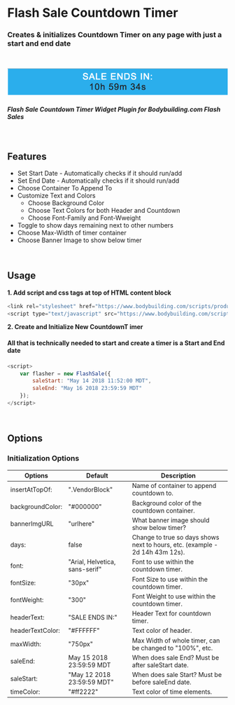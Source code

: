 # Flash Sale Countdown Timer

### Creates & initializes Countdown Timer on any page with just a start and end date

<br/>

![Flash Sale Timer Image](/app/countdown.png)

##### Flash Sale Countdown Timer Widget Plugin for Bodybuilding.com Flash Sales

<br/>

## Features

* Set Start Date - Automatically checks if it should run/add
* Set End Date - Automatically checks if it should run/add
* Choose Container To Append To
* Customize Text and Colors
  * Choose Background Color
  * Choose Text Colors for both Header and Countdown
  * Choose Font-Family and Font-Wweight
* Toggle to show days remaining next to other numbers
* Choose Max-Width of timer container
* Choose Banner Image to show below timer

<br />

## Usage
**1. Add script and css tags at top of HTML content block**

```javascript
<link rel="stylesheet" href="https://www.bodybuilding.com/scripts/productPages.css"/>
<script type="text/javascript" src="https://www.bodybuilding.com/scripts/productPages.js"></script>
```

**2. Create and Initialize New CountdownT imer**

#### All that is technically needed to start and create a timer is a Start and End date
```javascript
<script>
    var flasher = new FlashSale({
        saleStart: "May 14 2018 11:52:00 MDT",
        saleEnd: "May 16 2018 23:59:59 MDT"
    });
</script>
```

<br />

## Options


### Initialization Options

Options | Default | Description
------------ | ------------- | -------------
insertAtTopOf: | ".VendorBlock" | Name of container to append countdown to.
backgroundColor: | "#000000" | Background color of the countdown container.
bannerImgURL | "urlhere" | What banner image should show below timer?
days: | false | Change to true so days shows next to hours, etc. (example - 2d 14h 43m 12s).
font: | "Arial, Helvetica, sans-serif" | Font to use within the countdown timer.
fontSize: | "30px" | Font Size to use within the countdown timer.
fontWeight: | "300" | Font Weight to use within the countdown timer.
headerText: | "SALE ENDS IN:" | Header Text for countdown timer.
headerTextColor: | "#FFFFFF" | Text color of header.
maxWidth: | "750px" | Max Width of whole timer, can be changed to "100%", etc.
saleEnd: | May 15 2018 23:59:59 MDT | When does sale End? Must be after saleStart date.
saleStart: | "May 12 2018 23:59:59 MDT" | When does sale Start? Must be before saleEnd date.
timeColor: | "#ff2222" | Text color of time elements.
